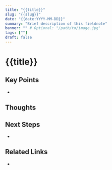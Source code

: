```yaml
---
title: "{{title}}"
slug: "{{slug}}"
date: "{{date:YYYY-MM-DD}}"
summary: "Brief description of this fieldnote"
banner: "" # Optional: "/path/to/image.jpg"
tags: [""]
draft: false
---
```


# {{title}}

## Key Points

- 

## Thoughts

## Next Steps

- 

## Related Links

- 